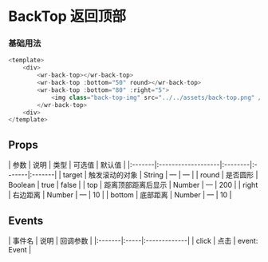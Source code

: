 # BackTop 返回顶部


### 基础用法
```js
<template>
    <div>
        <wr-back-top></wr-back-top>
        <wr-back-top :bottom="50" round></wr-back-top>
        <wr-back-top :bottom="80" :right="5">
            <img class="back-top-img" src="../../assets/back-top.png" />
        </wr-back-top>
    <div>
</template>
```

##  Props

<md-table-warp>
| 参数   | 说明               | 类型    | 可选值 | 默认值 |
|:-------|:-------------------|:--------|:-------|:-------|
| target | 触发滚动的对象     | String  | —      | —      |
| round  | 是否圆形           | Boolean | true   | false  |
| top    | 距离顶部距离后显示 | Number  | —      | 200    |
| right  | 右边距离           | Number  | —      | 10     |
| bottom | 底部距离           | Number  | —      | 10     |
</md-table-warp>

##  Events

<md-table-warp> 
| 事件名 | 说明 | 回调参数     |
|:-------|:-----|:-------------|
| click  | 点击 | event: Event |
</md-table-warp>